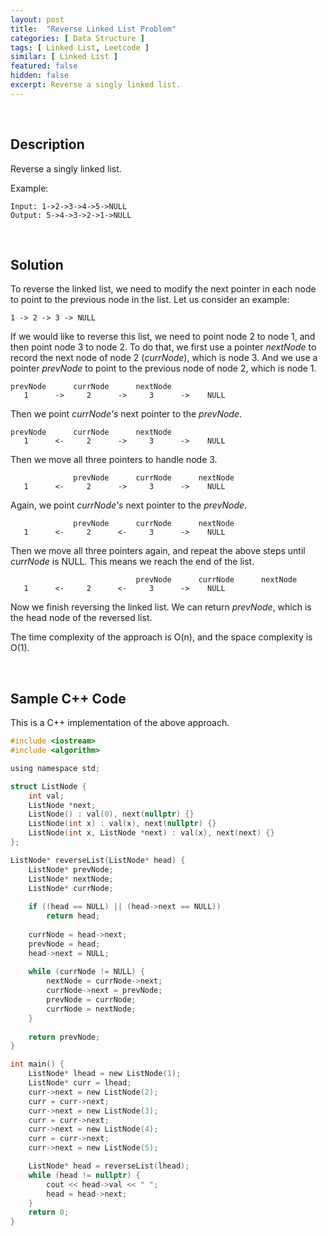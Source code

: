 ```yaml
---
layout: post
title:  "Reverse Linked List Problem"
categories: [ Data Structure ]
tags: [ Linked List, Leetcode ]
similar: [ Linked List ]
featured: false
hidden: false
excerpt: Reverse a singly linked list.
---
```


<br />

## Description

Reverse a singly linked list.


Example: 
```
Input: 1->2->3->4->5->NULL
Output: 5->4->3->2->1->NULL
```

<br />

## Solution

To reverse the linked list, we need to modify the next pointer in each node to point to the previous node in the list. Let us consider an example:
```
1 -> 2 -> 3 -> NULL
```

If we would like to reverse this list, we need to point node 2 to node 1, and then point node 3 to node 2. To do that, we first use a pointer *nextNode* to record the next node of node 2 (*currNode*), which is node 3. And we use a pointer *prevNode* to point to the previous node of node 2, which is node 1.
```
prevNode      currNode      nextNode
   1      ->     2      ->     3      ->    NULL
```
Then we point *currNode's* next pointer to the *prevNode*.
```
prevNode      currNode      nextNode
   1      <-     2      ->     3      ->    NULL
```
Then we move all three pointers to handle node 3.
```
              prevNode      currNode      nextNode
   1      <-     2      ->     3      ->    NULL
```
Again, we point *currNode's* next pointer to the *prevNode*.
```
              prevNode      currNode      nextNode
   1      <-     2      <-     3      ->    NULL
```
Then we move all three pointers again, and repeat the above steps until *currNode* is NULL. This means we reach the end of the list.
```
                            prevNode      currNode      nextNode
   1      <-     2      <-     3      ->    NULL
```
Now we finish reversing the linked list. We can return *prevNode*, which is the head node of the reversed list.

The time complexity of the approach is O(n), and the space complexity is O(1).

<br />

## Sample C++ Code

This is a C++ implementation of the above approach.

```c
#include <iostream>
#include <algorithm>

using namespace std;

struct ListNode {
    int val;
    ListNode *next;
    ListNode() : val(0), next(nullptr) {}
    ListNode(int x) : val(x), next(nullptr) {}
    ListNode(int x, ListNode *next) : val(x), next(next) {}
};

ListNode* reverseList(ListNode* head) {
    ListNode* prevNode;
    ListNode* nextNode;
    ListNode* currNode;
    
    if ((head == NULL) || (head->next == NULL))
        return head;
    
    currNode = head->next;
    prevNode = head;
    head->next = NULL;
    
    while (currNode != NULL) {
        nextNode = currNode->next;
        currNode->next = prevNode;
        prevNode = currNode;
        currNode = nextNode;
    }
    
    return prevNode;   
}

int main() {
    ListNode* lhead = new ListNode(1);
    ListNode* curr = lhead;
    curr->next = new ListNode(2);
    curr = curr->next;
    curr->next = new ListNode(3);
    curr = curr->next;
    curr->next = new ListNode(4);
    curr = curr->next;
    curr->next = new ListNode(5);

    ListNode* head = reverseList(lhead);
    while (head != nullptr) {
        cout << head->val << " ";
        head = head->next;
    }
    return 0;
}
```
